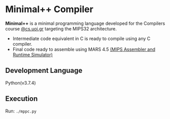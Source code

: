 # Minimal++ Compiler

**Minimal++** is a minimal programming language developed for the Compilers course [@cs.uoi.gr](http://www.cs.uoi.gr/en/index.php?menu=m1) targeting the MIPS32 architecture.
* Intermediate code equivalent in C is ready to compile using any C compiler.
* Final code ready to assemble using MARS 4.5 [(MIPS Assembler and Runtime Simulator)](http://courses.missouristate.edu/KenVollmar/mars/)
  
## Development Language

Python(v3.7.4) 

## Execution
Run: `./mppc.py`